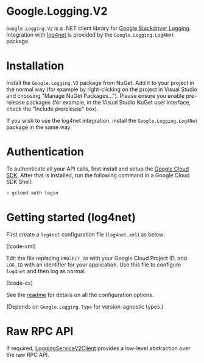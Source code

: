 # Google.Logging.V2

`Google.Logging.V2` is a .NET client library for [Google Stackdriver
Logging](https://cloud.google.com/logging/). Integration with
[log4net](https://logging.apache.org/log4net/) is provided by
the `Google.Logging.Log4Net` package.

# Installation

Install the `Google.Logging.V2` package from NuGet. Add it to
your project in the normal way (for example by right-clicking on the
project in Visual Studio and choosing "Manage NuGet Packages...").
Please ensure you enable pre-release packages (for example, in the
Visual Studio NuGet user interface, check the "Include prerelease"
box).

If you wish to use the log4net integration, install the
`Google.Logging.Log4Net` package in the same way.

# Authentication

To authenticate all your API calls, first install and setup the
[Google Cloud SDK](https://cloud.google.com/sdk/). After that is
installed, run the following command in a Google Cloud SDK Shell:

```sh
> gcloud auth login
```

# Getting started (log4net)

First create a `log4net` configuration file (`log4net.xml`) as below:

[!code-xml[](obj/snippets/Google.Logging.Log4Net.GoogleStackdriverAppender.txt#log4net_template)]

Edit the file replacing `PROJECT_ID` with your Google Cloud Project
ID, and `LOG_ID` with an identifier for your application. Use this
file to configure `log4net` and then log as normal.

[!code-cs[](obj/snippets/Google.Logging.Log4Net.GoogleStackdriverAppender.txt#Overview)]

See the
[readme](https://github.com/GoogleCloudPlatform/google-cloud-dotnet/blob/master/src/Google.Logging.Log4Net/readme.md)
for details on all the configuration options.

(Depends on `Google.Logging.Type` for version-agnostic types.)

# Raw RPC API

If required,
[LoggingServiceV2Client](obj/api/Google.Logging.V2.LoggingServiceV2Client.yml)
provides a low-level abstraction over the raw RPC API.
